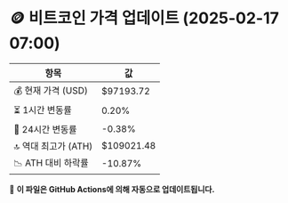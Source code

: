 # 🪙 비트코인 가격 업데이트 (2025-02-17 07:00)

| 항목                | 값 |
|--------------------|----------------|
| 💰 현재 가격 (USD) | $97193.72 |
| ⏳ 1시간 변동률    | 0.20% |
| 📆 24시간 변동률   | -0.38% |
| 🔝 역대 최고가 (ATH) | $109021.48 |
| 📉 ATH 대비 하락률 | -10.87% |

🔄 **이 파일은 GitHub Actions에 의해 자동으로 업데이트됩니다.**
